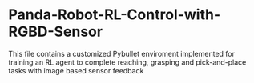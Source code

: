 # Panda-Robot-RL-Control-with-RGBD-Sensor
This file contains a customized Pybullet enviroment implemented for training an RL agent to complete reaching, grasping and pick-and-place tasks with image based sensor feedback
